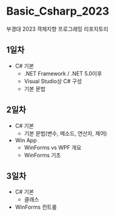 # Basic_Csharp_2023
부경대 2023 객체지향 프로그래밍 리포지토리

## 1일차
- C# 기본
	- .NET Framework / .NET 5.0이후
	- Visual Studio상 C# 구성
	- 기본 문법

## 2일차
- C# 기본
	- 기본 문법(변수, 메소드, 연산자, 제어)
- Win App
	- WinForms vs WPF 개요
	- WinForms 기초

## 3일차
- C# 기본
	- 클래스	
- WinForms 컨트롤